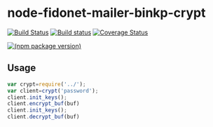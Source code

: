 node-fidonet-mailer-binkp-crypt
===============================

[![Build Status](https://travis-ci.org/askovpen/node-fidonet-mailer-binkp-crypt.svg?branch=master)](https://travis-ci.org/askovpen/node-fidonet-mailer-binkp-crypt)
[![Build status](https://ci.appveyor.com/api/projects/status/c3l0au95nkaohx1h)](https://ci.appveyor.com/project/askovpen/node-fidonet-mailer-binkp-crypt)
[![Coverage Status](https://coveralls.io/repos/askovpen/node-fidonet-mailer-binkp-crypt/badge.png?branch=master)](https://coveralls.io/r/askovpen/node-fidonet-mailer-binkp-crypt?branch=master)

[![(npm package version)](https://nodei.co/npm/fidonet-mailer-binkp-crypt.png?downloads=true)](https://npmjs.org/package/fidonet-mailer-binkp-crypt)

## Usage

```js
var crypt=require('../');
var client=crypt('password');
client.init_keys();
client.encrypt_buf(buf)
client.init_keys();
client.decrypt_buf(buf)
```
